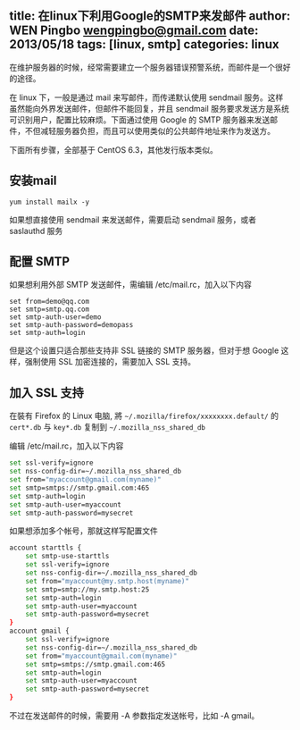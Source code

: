 title: 在linux下利用Google的SMTP来发邮件
author: WEN Pingbo <wengpingbo@gmail.com>
date: 2013/05/18
tags: [linux, smtp]
categories: linux
---

在维护服务器的时候，经常需要建立一个服务器错误预警系统，而邮件是一个很好的途径。

在 linux 下，一般是通过 mail 来写邮件，而传递默认使用 sendmail 服务。这样虽然能向外界发送邮件，但邮件不能回复，并且 sendmail 服务要求发送方是系统可识别用户，配置比较麻烦。下面通过使用 Google 的 SMTP 服务器来发送邮件，不但减轻服务器负担，而且可以使用类似的公共邮件地址来作为发送方。

下面所有步骤，全部基于 CentOS 6.3，其他发行版本类似。

## 安装mail

```
yum install mailx -y
```

如果想直接使用 sendmail 来发送邮件，需要启动 sendmail 服务，或者 saslauthd 服务

## 配置 SMTP
如果想利用外部 SMTP 发送邮件，需编辑 /etc/mail.rc，加入以下内容

```
set from=demo@qq.com 
set smtp=smtp.qq.com  
set smtp-auth-user=demo 
set smtp-auth-password=demopass 
set smtp-auth=login
```

但是这个设置只适合那些支持非 SSL 链接的 SMTP 服务器，但对于想 Google 这样，强制使用 SSL 加密连接的，需要加入 SSL 支持。

## 加入 SSL 支持

在裝有 Firefox 的 Linux 电脑, 將 `~/.mozilla/firefox/xxxxxxxx.default/` 的 `cert*.db` 与 `key*.db` 复制到 `~/.mozilla_nss_shared_db`

编辑 /etc/mail.rc，加入以下内容

```sh
set ssl-verify=ignore
set nss-config-dir=~/.mozilla_nss_shared_db
set from="myaccount@gmail.com(myname)"
set smtp=smtps://smtp.gmail.com:465
set smtp-auth=login
set smtp-auth-user=myaccount
set smtp-auth-password=mysecret
```

如果想添加多个帐号，那就这样写配置文件

```sh
account starttls {
	set smtp-use-starttls
	set ssl-verify=ignore
	set nss-config-dir=~/.mozilla_nss_shared_db
	set from="myaccount@my.smtp.host(myname)"
	set smtp=smtp://my.smtp.host:25
	set smtp-auth=login
	set smtp-auth-user=myaccount
	set smtp-auth-password=mysecret
}
account gmail {
	set ssl-verify=ignore
	set nss-config-dir=~/.mozilla_nss_shared_db
	set from="myaccount@gmail.com(myname)"
	set smtp=smtps://smtp.gmail.com:465
	set smtp-auth=login
	set smtp-auth-user=myaccount
	set smtp-auth-password=mysecret
}
```

不过在发送邮件的时候，需要用 -A 参数指定发送帐号，比如 -A gmail。
